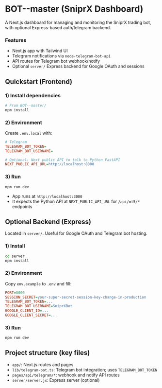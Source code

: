 # BOT--master (SniprX Dashboard)

A Next.js dashboard for managing and monitoring the SniprX trading bot, with optional Express-based auth/telegram backend.

### Features
- Next.js app with Tailwind UI
- Telegram notifications via `node-telegram-bot-api`
- API routes for Telegram bot webhook/notify
- Optional `server/` Express backend for Google OAuth and sessions

## Quickstart (Frontend)

### 1) Install dependencies
```bash
# From BOT--master/
npm install
```

### 2) Environment
Create `.env.local` with:
```ini
# Telegram
TELEGRAM_BOT_TOKEN=
TELEGRAM_BOT_USERNAME=

# Optional: Next public API to talk to Python FastAPI
NEXT_PUBLIC_API_URL=http://localhost:8000
```

### 3) Run
```bash
npm run dev
```
- App runs at `http://localhost:3000`
- It expects the Python API at `NEXT_PUBLIC_API_URL` for `/api/mt5/*` endpoints

## Optional Backend (Express)
Located in `server/`. Useful for Google OAuth and Telegram bot hosting.

### 1) Install
```bash
cd server
npm install
```

### 2) Environment
Copy `env.example` to `.env` and fill:
```ini
PORT=8000
SESSION_SECRET=your-super-secret-session-key-change-in-production
TELEGRAM_BOT_TOKEN=...
TELEGRAM_BOT_USERNAME=SniprXBot
GOOGLE_CLIENT_ID=...
GOOGLE_CLIENT_SECRET=...
```

### 3) Run
```bash
npm run dev
```

## Project structure (key files)
- `app/`: Next.js routes and pages
- `lib/telegram-bot.ts`: Telegram bot integration; uses `TELEGRAM_BOT_TOKEN`
- `pages/api/telegram/*`: webhook and notify API routes
- `server/server.js`: Express server (optional)

